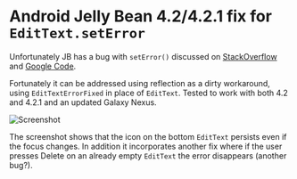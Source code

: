 Android Jelly Bean 4.2/4.2.1 fix for `EditText.setError`
=================

Unfortunately JB has a bug with `setError()` discussed on [StackOverflow](http://stackoverflow.com/questions/13756978/android-os-bug-with-some-devices-running-jelly-bean-4-2-1-textview-seterrorch) and [Google Code](http://code.google.com/p/android/issues/detail?id=40417).

Fortunately it can be addressed using reflection as a dirty workaround, using `EditTextErrorFixed` in place of `EditText`. Tested to work with both 4.2 and 4.2.1 and an updated Galaxy Nexus.

![Screenshot](http://i.stack.imgur.com/WSMhR.png)

The screenshot shows that the icon on the bottom `EditText` persists even if the focus changes. In addition it incorporates another fix where if the user presses Delete on an already empty `EditText` the error disappears (another bug?).
